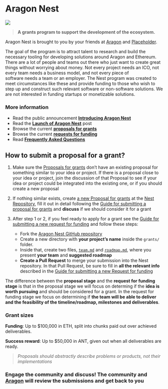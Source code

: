 # Aragon Nest

![](https://wiki.aragon.one/design/artwork/Nest/01.png)

> **A grants program to support the development of the ecosystem.**

Aragon Nest is brought to you by your friends at [Aragon](https://aragon.one) and [Placeholder](https://twitter.com/placeholdervc).

The goal of the program is to attract talent to research and build the necessary tooling for developing solutions around Aragon and Ethereum. There are a lot of people and teams out there who just want to create great things without worrying about money. Not every project needs an ICO, not every team needs a business model, and not every piece of software needs a team or an employer. The Nest program was created to meet circumstances like these and provide funding to those who wish to step up and construct such relevant software or non-software solutions. We are not interested in funding startups or monetizable solutions.

### More information
- Read the public announcement [**Introducing Aragon Nest**](https://blog.aragon.one/introducing-aragon-nest-1aa8c91c0566)
- Read the [**Launch of Aragon Nest**](https://blog.aragon.one/launch-of-aragon-nest-8d42d1a37595) post
- Browse the current [**proposals for grants**](https://github.com/aragon/nest/issues)
- Browse the current [**requests for funding**](https://github.com/aragon/nest/pulls)
- Read [**Frequently Asked Questions**](faqs.md)

## How to submit a proposal for a grant?

1. Make sure the [Proposals for grants](https://github.com/aragon/nest/issues) don’t have an existing proposal for something similar to your idea or project. If there is a proposal close to your idea or project, join the discussion of that Proposal to see if your idea or project could be integrated into the existing one, or if you should create a new proposal

2. If nothing similar exists, create [a new Proposal for grants](https://github.com/aragon/nest/issues/new) at the [Nest Repository](https://github.com/aragon/nest/), fill it out in detail following the [Guide for submitting a proposal for grants](Guide_for_submitting_a_proposal_for_grants.md) and **discuss** if we should consider it for a grant

3. After step 1 or 2, if you feel ready to apply for a grant see the [Guide for submitting a new request for funding](Guide_for_submitting_a_request_for_funding.md) and follow these steps:
    - Fork the [Aragon Nest GitHub repository](https://github.com/aragon/nest)
    - Create a new directory with **your project’s name** inside the `grants/` folder.
    - Inside that, create two files, [`team.md`](.github/templates/team.md) and [`roadmap.md`](.github/templates/team.md), where you present **your team** and **suggested roadmap**
    - **Create a Pull Request** to merge your submission into the Nest repository. In that Pull Request, be sure to fill in **all the relevant info** described in the [Guide for submitting a new Request for funding](Guide_for_submitting_a_request_for_funding.md)

The difference between the **proposal stage** and the **request for funding stage** is that in the proposal stage we will focus on determing if the **idea is worth pursuing** and should be considered for a grant. In the request for funding stage we focus on determining if **the team will be able to deliver and the feasibility of the timeline/roadmap, milestones and deliverables**.

### Grant sizes
**Funding**: Up to $100,000 in ETH, split into chunks paid out over achieved deliverables.

 **Success reward**: Up to $50,000 in ANT, given out when all deliverables are ready.

> _Proposals should abstractly describe problems or products, not their implementations_

### Engage the community and discuss! The community and [Aragon](https://aragon.org) will review the submissions and get back to you
